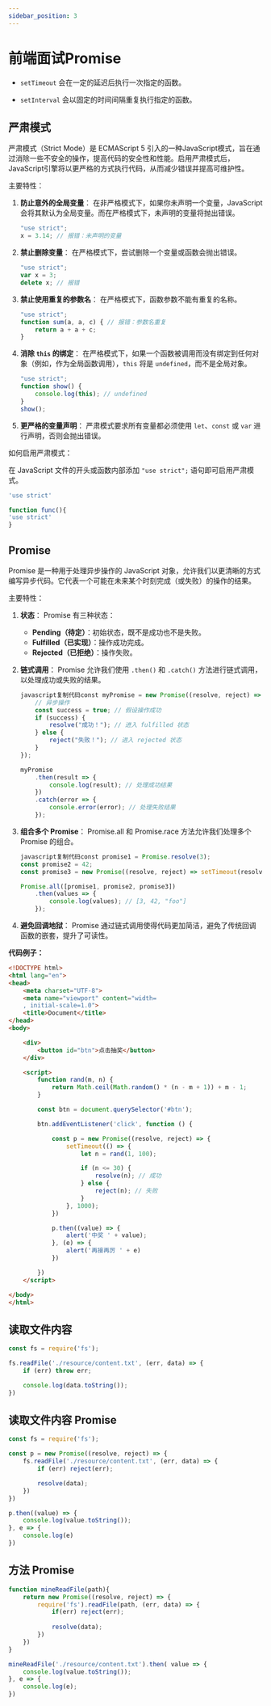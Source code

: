 ```yaml
---
sidebar_position: 3
---
```


# 前端面试Promise

- `setTimeout` 会在一定的延迟后执行一次指定的函数。

- `setInterval` 会以固定的时间间隔重复执行指定的函数。

  

## 严肃模式

严肃模式（Strict Mode）是 ECMAScript 5 引入的一种JavaScript模式，旨在通过消除一些不安全的操作，提高代码的安全性和性能。启用严肃模式后，JavaScript引擎将以更严格的方式执行代码，从而减少错误并提高可维护性。

主要特性：

1. **防止意外的全局变量**： 在非严格模式下，如果你未声明一个变量，JavaScript会将其默认为全局变量。而在严格模式下，未声明的变量将抛出错误。

   ```javascript
   "use strict";
   x = 3.14; // 报错：未声明的变量
   ```

2. **禁止删除变量**： 在严格模式下，尝试删除一个变量或函数会抛出错误。

   ```javascript
   "use strict";
   var x = 3;
   delete x; // 报错
   ```

3. **禁止使用重复的参数名**： 在严格模式下，函数参数不能有重复的名称。

   ```javascript
   "use strict";
   function sum(a, a, c) { // 报错：参数名重复
       return a + a + c; 
   }
   ```

4. **消除 `this` 的绑定**： 在严格模式下，如果一个函数被调用而没有绑定到任何对象（例如，作为全局函数调用），`this` 将是 `undefined`，而不是全局对象。

   ```javascript
   "use strict";
   function show() {
       console.log(this); // undefined
   }
   show();
   ```

5. **更严格的变量声明**： 严肃模式要求所有变量都必须使用 `let`、`const` 或 `var` 进行声明，否则会抛出错误。

如何启用严肃模式：

在 JavaScript 文件的开头或函数内部添加 `"use strict";` 语句即可启用严肃模式。

```javascript
'use strict'

function func(){
'use strict'
}
```





## Promise

Promise 是一种用于处理异步操作的 JavaScript 对象，允许我们以更清晰的方式编写异步代码。它代表一个可能在未来某个时刻完成（或失败）的操作的结果。

主要特性：

1. **状态**： Promise 有三种状态：

   - **Pending（待定）**：初始状态，既不是成功也不是失败。
   - **Fulfilled（已实现）**：操作成功完成。
   - **Rejected（已拒绝）**：操作失败。

2. **链式调用**： Promise 允许我们使用 `.then()` 和 `.catch()` 方法进行链式调用，以处理成功或失败的结果。

   ```javascript
   javascript复制代码const myPromise = new Promise((resolve, reject) => {
       // 异步操作
       const success = true; // 假设操作成功
       if (success) {
           resolve("成功！"); // 进入 fulfilled 状态
       } else {
           reject("失败！"); // 进入 rejected 状态
       }
   });
   
   myPromise
       .then(result => {
           console.log(result); // 处理成功结果
       })
       .catch(error => {
           console.error(error); // 处理失败结果
       });
   ```

3. **组合多个 Promise**： Promise.all 和 Promise.race 方法允许我们处理多个 Promise 的组合。

   ```javascript
   javascript复制代码const promise1 = Promise.resolve(3);
   const promise2 = 42;
   const promise3 = new Promise((resolve, reject) => setTimeout(resolve, 100, "foo"));
   
   Promise.all([promise1, promise2, promise3])
       .then(values => {
           console.log(values); // [3, 42, "foo"]
       });
   ```

4. **避免回调地狱**： Promise 通过链式调用使得代码更加简洁，避免了传统回调函数的嵌套，提升了可读性。



**代码例子：**

```html
<!DOCTYPE html>
<html lang="en">
<head>
    <meta charset="UTF-8">
    <meta name="viewport" content="width=
    , initial-scale=1.0">
    <title>Document</title>
</head>
<body>

    <div>
        <button id="btn">点击抽奖</button>
    </div>

    <script>
        function rand(m, n) {
            return Math.ceil(Math.random() * (n - m + 1)) + m - 1;
        }

        const btn = document.querySelector('#btn');

        btn.addEventListener('click', function () {

            const p = new Promise((resolve, reject) => {
                setTimeout(() => {
                    let n = rand(1, 100);

                    if (n <= 30) {
                        resolve(n); // 成功
                    } else {
                        reject(n); // 失败
                    }
                }, 1000);
            })

            p.then((value) => {
                alert('中奖 ' + value);
            }, (e) => {
                alert('再接再厉 ' + e)
            })

        })
    </script>

</body>
</html>
```



## 读取文件内容

```javascript
const fs = require('fs');

fs.readFile('./resource/content.txt', (err, data) => {
    if (err) throw err;

    console.log(data.toString());
})
```



## 读取文件内容 Promise

```javascript
const fs = require('fs');

const p = new Promise((resolve, reject) => {
    fs.readFile('./resource/content.txt', (err, data) => {
        if (err) reject(err);

        resolve(data);
    })
})

p.then((value) => {
    console.log(value.toString());
}, e => {
    console.log(e)
})
```



## 方法 Promise

```javascript
function mineReadFile(path){
    return new Promise((resolve, reject) => {
        require('fs').readFile(path, (err, data) => {
            if(err) reject(err);
          
            resolve(data);
        })
    })
}

mineReadFile('./resource/content.txt').then( value => {
    console.log(value.toString());
}, e => {
    console.log(e);
})
```



















































